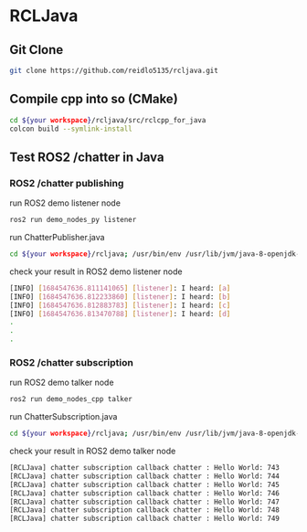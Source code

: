 # RCLJava

## Git Clone
```bash
git clone https://github.com/reidlo5135/rcljava.git
```

## Compile cpp into so (CMake)
```bash
cd ${your workspace}/rcljava/src/rclcpp_for_java
colcon build --symlink-install
```

## Test ROS2 /chatter in Java
### ROS2 /chatter publishing
run ROS2 demo listener node
```bash
ros2 run demo_nodes_py listener
```
run ChatterPublisher.java
```bash
cd ${your workspace}/rcljava; /usr/bin/env /usr/lib/jvm/java-8-openjdk-amd64/bin/java -cp ${your workspace}/rcljava/bin net.robot.wavem.publisher.chatter.ChatterPublisher
```
check your result in ROS2 demo listener node
```bash
[INFO] [1684547636.811141065] [listener]: I heard: [a]
[INFO] [1684547636.812233860] [listener]: I heard: [b]
[INFO] [1684547636.812883783] [listener]: I heard: [c]
[INFO] [1684547636.813470788] [listener]: I heard: [d]
.
.
.
```

### ROS2 /chatter subscription
run ROS2 demo talker node
```bash
ros2 run demo_nodes_cpp talker
```
run ChatterSubscription.java
```bash
cd ${your workspace}/rcljava; /usr/bin/env /usr/lib/jvm/java-8-openjdk-amd64/bin/java -cp ${your workspace}/rcljava/bin net.robot.wavem.subscription.chatter.ChatterSubscription
```
check your result in ROS2 demo talker node
```bash
[RCLJava] chatter subscription callback chatter : Hello World: 743
[RCLJava] chatter subscription callback chatter : Hello World: 744
[RCLJava] chatter subscription callback chatter : Hello World: 745
[RCLJava] chatter subscription callback chatter : Hello World: 746
[RCLJava] chatter subscription callback chatter : Hello World: 747
[RCLJava] chatter subscription callback chatter : Hello World: 748
[RCLJava] chatter subscription callback chatter : Hello World: 749
```